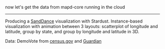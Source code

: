 now let's get the data from mapd-core running in the cloud

---

Producing a [SandDance](https://www.sanddance.ms/) visualization with Stardust. Instance-based visualization with animation between 3 layouts: scatterplot of longitude and latitude, group by state, and group by longitude and latitude in 3D.

Data: DemoVote from [census.gov](http://www.census.gov) and [Guardian](http://www.theguardian.com/news/datablog/2012/nov/07/us-2012-election-county-results-download)